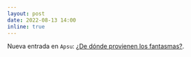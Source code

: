 ```yaml
---
layout: post
date: 2022-08-13 14:00
inline: true
---
```


Nueva entrada en `Apsu`: [¿De dónde provienen los fantasmas?](blog/2022/de-donde-provienen-los-fantasmas/).
